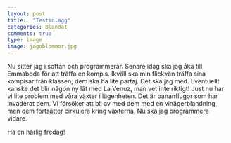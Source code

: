 ```yaml
---
layout: post
title:  "Testinlägg"
categories: Blandat
comments: true
type: image
image: jagoblommor.jpg
---
```


Nu sitter jag i soffan och programmerar. Senare idag ska jag åka till Emmaboda för att träffa en kompis. Ikväll ska min flickvän träffa sina kompisar från klassen, dem ska ha lite partaj. Det ska jag med. Eventuellt kanske det blir någon ny låt med La Venuz, man vet inte riktigt! Just nu har vi lite problem med våra växter i lägenheten. Det är bananflugor som har invaderat dem. Vi försöker att bli av med dem med en vinägerblandning, men dem fortsätter cirkulera kring växterna. Nu ska jag programmera vidare. 

Ha en härlig fredag!